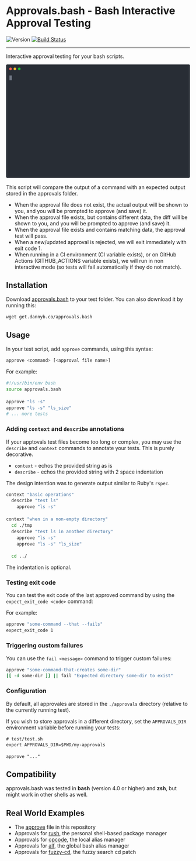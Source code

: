 # Approvals.bash - Bash Interactive Approval Testing

![Version](https://img.shields.io/badge/version-0.2.7-blue.svg)
[![Build Status](https://github.com/DannyBen/approvals.bash/workflows/Test/badge.svg)](https://github.com/DannyBen/approvals.bash/actions?query=workflow%3ATest)

---

Interactive approval testing for your bash scripts.

![demo](demo/cast.svg)

This script will compare the output of a command with an expected output
stored in the approvals folder.

- When the approval file does not exist, the actual output will be shown to
  you, and you will be prompted to approve (and save) it.
- When the approval file exists, but contains different data, the diff will
  be shown to you, and you will be prompted to approve (and save) it.
- When the approval file exists and contains matching data, the approval
  test will pass.
- When a new/updated approval is rejected, we will exit immediately with
  exit code 1.
- When running in a CI environment (CI variable exists), or on GitHub
  Actions (GITHUB_ACTIONS variable exists), we will run in non interactive
  mode (so tests will fail automatically if they do not match).


## Installation

Download [approvals.bash](approvals.bash) to your test folder. You can also
download it by running this:

```shell
wget get.dannyb.co/approvals.bash
```

## Usage

In your test script, add `approve` commands, using this syntax:

```bash
approve <command> [<approval file name>]
```

For example:

```bash
#!/usr/bin/env bash
source approvals.bash

approve "ls -s"
approve "ls -s" "ls_size"
# ... more tests
```


### Adding `context` and `describe` annotations

If your apptovals test files become too long or complex, you may use the
`describe` and `context` commands to annotate your tests. This is purely
decorative.

- `context` - echos the provided string as is
- `describe` - echos the provided string with 2 space indentation

The design intention was to generate output similar to Ruby's `rspec`.

```bash
context "basic operations"
  describe "test ls"
    approve "ls -s"

context "when in a non-empty directory"
  cd ./tmp
  describe "test ls in another directory"
    approve "ls -s"
    approve "ls -s" "ls_size"
  
  cd ../
```

The indentation is optional.


### Testing exit code

You can test the exit code of the last approved command by using the
`expect_exit_code <code>` command:

For example:

```bash
approve "some-command --that --fails"
expect_exit_code 1
```


### Triggering custom failures

You can use the `fail <message>` command to trigger custom failures:

```bash
approve "some-command-that-creates some-dir"
[[ -d some-dir ]] || fail "Expected directory some-dir to exist"
```


### Configuration

By default, all approvales are stored in the `./approvals` directory
(relative to the currently running test).

If you wish to store approvals in a different directory, set the
`APPROVALS_DIR` environment variable before running your tests:

```shell
# test/test.sh
export APPROVALS_DIR=$PWD/my-approvals

approve "..."
```


## Compatibility

approvals.bash was tested in **bash** (version 4.0 or higher) and **zsh**,
but might work in other shells as well.


## Real World Examples

- The [approve][approve] file in this repository
- Approvals for [rush][rush-example], the personal shell-based package manager
- Approvals for [opcode][opcode-example], the local alias manager
- Approvals for [alf][alf-example], the global bash alias manager
- Approvals for [fuzzy-cd][fuzzy-cd-example], the fuzzy search cd patch


[rush-example]: https://github.com/DannyBen/rush-cli/blob/master/test/approve
[opcode-example]: https://github.com/DannyBen/opcode/tree/master/test
[alf-example]: https://github.com/DannyBen/alf/tree/master/test
[fuzzy-cd-example]: https://github.com/DannyBen/fuzzy-cd/tree/master/test/approve
[approve]: https://github.com/DannyBen/approvals.bash/blob/master/test/approve